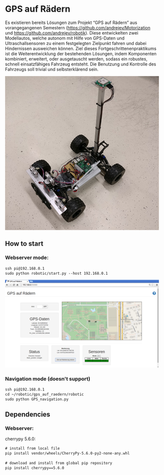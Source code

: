 # GPS auf Rädern

Es existieren bereits Lösungen zum Projekt “GPS auf Rädern” aus vorangegangenen Semestern (https://github.com/andrejev/Motorization und https://github.com/andrejev/robotik). Diese entwickelten zwei Modellautos, welche autonom mit Hilfe von GPS-Daten und Ultraschallsensoren zu einem festgelegten Zielpunkt fahren und dabei Hindernissen ausweichen können. Ziel dieses Fortgeschrittenenpraktikums ist die Weiterentwicklung der bestehenden Lösungen, indem Komponenten kombiniert, erweitert, oder ausgetauscht werden, sodass ein robustes, schnell einsatzfähiges Fahrzeug entsteht. Die Benutzung und Kontrolle des Fahrzeugs soll trivial und selbsterklärend sein.

![alt tag](https://raw.githubusercontent.com/andrejev/GPSCar/master/doc/assets/img/finished1.jpg)

## How to start

### Webserver mode:
```
ssh pi@192.168.0.1
sudo python robotic/start.py --host 192.168.0.1
```
![alt tag](https://raw.githubusercontent.com/andrejev/GPSCar/master/doc/assets/img/web.png)

### Navigation mode (doesn't support)
```
ssh pi@192.168.0.1
cd ~/robotic/gps_auf_raedern/robotic
sudo python GPS_navigation.py
```

## Dependencies

### Webserver:
cherrypy 5.6.0:
```
# install from local file
pip install vendor/wheels/CherryPy-5.6.0-py2-none-any.whl

# download and install from global pip repository
pip install cherrypy==5.6.0
```
